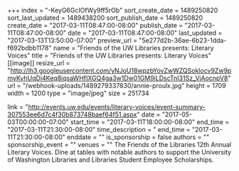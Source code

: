 +++
index = "-KeyG6GcIOfWy9ff5rOb"
sort_create_date = 1489250820
sort_last_updated = 1489438200
sort_publish_date = 1489250820
create_date = "2017-03-11T08:47:00-08:00"
publish_date = "2017-03-11T08:47:00-08:00"
date = "2017-03-11T08:47:00-08:00"
last_updated = "2017-03-13T13:50:00-07:00"
preview_url = "5e277d2b-36ae-6b23-1dda-f692bdbb1178"
name = "Friends of the UW Libraries presents: Literary Voices"
title = "Friends of the UW Libraries presents: Literary Voices"
[[image]]
resize_url = "http://lh3.googleusercontent.com/yNJoU18wpzbYovZwWZQSoklocv9Zw9pmyKyhUqDi4Keq8iqsaWHfIXGQ4ga3w1Dw01GM9iLDscTnI31Sz_ViAocnpV8"
url = "/webhook-uploads/1489279337830/annie-proulx.jpg"
height = 1709
width = 1200
type = "image/jpeg"
size = 251734

link = "http://events.uw.edu/events/literary-voices/event-summary-307553ee6d7c4f30b873748baef64f51.aspx"
date = "2017-05-03T00:00:00-07:00"
start_time = "2017-03-11T18:00:00-08:00"
end_time = "2017-03-11T21:30:00-08:00"
time_description = "
end_time = "2017-03-11T21:30:00-08:00"
enddate = ""
is_sponsorship = false
authors = ""
sponsorship_event = ""
venues = ""
The Friends of the Libraries 12th Annual Literary Voices. Dine at tables with notable authors to support the University of Washington Libraries and Libraries Student Employee Scholarships.